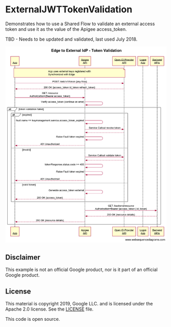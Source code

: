 # ExternalJWTTokenValidation
Demonstrates how to use a Shared Flow to validate an external access token and use it as the value of the Apigee access_token.

TBD - Needs to be updated and validated, last used July 2018.

![Sequence Diagram](EdgeToExternalIdpTokenValidation.png)


## Disclaimer

This example is not an official Google product, nor is it part of an official Google product.

## License

This material is copyright 2019, Google LLC. and is licensed under the Apache 2.0 license.
See the [LICENSE](LICENSE) file.

This code is open source.
